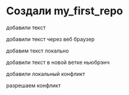 # Создали my_first_repo

добавили текст

добавили текст через веб браузер

добавим текст локально 

добавили текст в новой ветке ньюбрэнч

добавили локальный конфликт 

разрешаем конфликт

